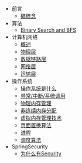 - 前言
    - [碎碎念](zh-cn/README.md)
- 算法
    - [Binary Search and  BFS](zh-cn/AlgorithmsAndDataStructures/Algorithms_1.md)
- 计算机网络
    - [概述](zh-cn/ComputerNetwork/chapter1.md)
    - [物理层](zh-cn/ComputerNetwork/chapter2.md)
    - [数据链路层](zh-cn/ComputerNetwork/chapter3.md)
    - [网络层](zh-cn/ComputerNetwork/chapter4.md)
    - [运输层](zh-cn/ComputerNetwork/chapter5.md)
- 操作系统
    - [操作系统是什么](zh-cn/OS/OS_c1.md)
    - [异常/中断/系统调用](zh-cn/OS/OS_c2.md)
    - [物理内存管理](zh-cn/OS/OS_c3.md)
    - [非连续内存分配](zh-cn/OS/OS_c4.md)
    - [虚拟内存管理技术](zh-cn/OS/OS_c5.md)
    - [页面置换算法](zh-cn/OS/OS_c6.md)
    - [进程](zh-cn/OS/OS_c7.md)
    - [调度算法](zh-cn/OS/OS_c8.md)
- SpringSecurity
    - [为什么有Security](zh-cn/SpringSecurity/Spring_Security_1.md)

